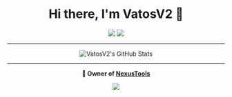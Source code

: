 <h1 align="center">Hi there, I'm VatosV2 👋</h1>

<p align="center">
  <a href="https://github.com/VatosV2"><img src="https://img.shields.io/github/followers/VatosV2?label=Follow&style=social"></a>
  <a href="https://discord.gg/nexustools" target="_blank"><img src="https://img.shields.io/badge/Discord-%237289DA.svg?style=flat&logo=discord&logoColor=white"></a>
</p>

---

<p align="center">
  <img src="https://github-readme-stats.vercel.app/api?username=vatosv2&theme=dark&show_icons=true&hide_border=true&count_private=true" alt="VatosV2's GitHub Stats">
</p>

---

<p align="center">
  <strong>💼 Owner of <a href="https://nexustools.de/" target="_blank">NexusTools</a></strong>
</p>

<p align="center">
  <a href="https://github.com/VatosV2?tab=repositories"><img src="https://img.shields.io/badge/-Explore%20my%20Repos-24292e?style=for-the-badge&logo=Github"></a>
</p>
